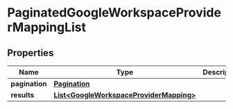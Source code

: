 

# PaginatedGoogleWorkspaceProviderMappingList


## Properties

| Name | Type | Description | Notes |
|------------ | ------------- | ------------- | -------------|
|**pagination** | [**Pagination**](Pagination.md) |  |  |
|**results** | [**List&lt;GoogleWorkspaceProviderMapping&gt;**](GoogleWorkspaceProviderMapping.md) |  |  |




